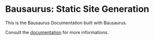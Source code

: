 # Bausaurus: Static Site Generation

This is the Bausaurus Documentation built with Bausaurus.

Consult the [documentation](https://grucloud.github.io/bau/bausaurus/) for more informations.
